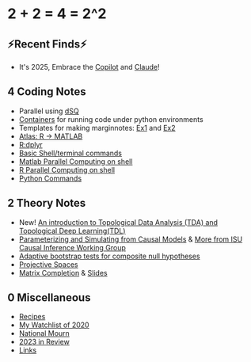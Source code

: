 # **2 + 2 = 4 = 2^2** 


## ⚡️Recent Finds⚡️
- It's 2025, Embrace the [Copilot](https://code.visualstudio.com/docs/copilot/overview) and [Claude](https://github.com/kodu-ai/claude-coder)! 

## 4 Coding Notes
- Parallel using [dSQ](docs/parallel_usingdSQ.sh)
- [Containers](docs/Containers.md) for running code under python environments 
- Templates for making marginnotes: [Ex1](docs/Marginnote1.tex) and [Ex2](docs/Marginnote2.tex)
- [Atlas: R -> MATLAB](docs/MATLAB-R-cheatsheet.md)
- [R:dplyr](docs/2020-04-14-dplyr.md)
- [Basic Shell/terminal commands](/docs/TerminalCommands.md)
- [Matlab Parallel Computing on shell](docs/matlab_parallel)
- [R Parallel Computing on shell](docs/r_parallel)
- [Python Commands](docs/python-commands.md)

## 2 Theory Notes
- New! [An introduction to Topological Data Analysis (TDA) and Topological Deep Learning(TDL)](docs/TDL_ZhilingGu_20250328.pdf)
- [Parameterizing and Simulating from Causal Models](https://github.com/calebleedy/ISU-Causal/blob/main/Presentations/ZG_053123.pdf) & [More from ISU Causal Inference Working Group](https://github.com/calebleedy/ISU-Causal/tree/main)
- [Adaptive bootstrap tests for composite null hypotheses](https://github.com/guzhiling/ISU-Causal/blob/main/Presentations/CIWG_20231128_MediationAnalysis_Zhiling.pdf)
- [Projective Spaces](/docs/ProjectiveSpace.pdf)
- [Matrix Completion](/docs/MatrixCompletion_20221122/main.pdf) & [Slides](/docs/MatrixCompletion_20221122/slides.pdf)


## 0 Miscellaneous 
- [Recipes](/docs/Recipes.md)
- [My Watchlist of 2020](/docs/watchlist2020.md)
- [National Mourn](/docs/2020-04-04-nationalmorn.md)
- [2023 in Review](/docs/2023-in-Review.md)
- [Links](docs/Links.md)
